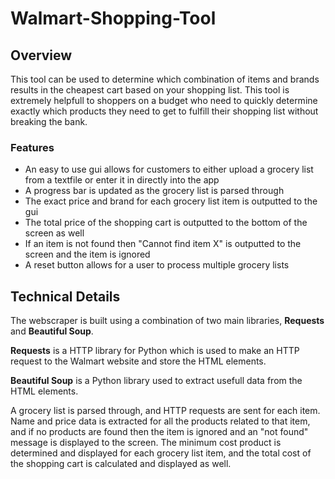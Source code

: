 # Walmart-Shopping-Tool

## Overview
This tool can be used to determine which combination of items and brands results in the cheapest cart based on your shopping list. 
This tool is extremely helpfull to shoppers on a budget who need to quickly determine exactly which products they need to get to fulfill their shopping list without breaking the bank.

### Features
* An easy to use gui allows for customers to either upload a grocery list from a textfile or enter it in directly into the app
* A progress bar is updated as the grocery list is parsed through
* The exact price and brand for each grocery list item  is outputted to the gui 
* The total price of the shopping cart is outputted to the bottom of the screen as well
* If an item is not found then "Cannot find item X" is outputted to the screen and the item is ignored
* A reset button allows for a user to process multiple grocery lists

## Technical Details
The webscraper is built using a combination of two main libraries, **Requests** and **Beautiful Soup**.

**Requests** is a HTTP library for Python which is used to make an HTTP request to the Walmart website and store the HTML elements.

**Beautiful Soup** is a Python library used to extract usefull data from the HTML elements.

A grocery list is parsed through, and HTTP requests are sent for each item. Name and price data is extracted for all the products related to that item, and if no products are found then the item is ignored and an "not found" message is displayed to the screen.
The minimum cost product is determined and displayed for each grocery list item, and the total cost of the shopping cart is calculated and displayed as well.


